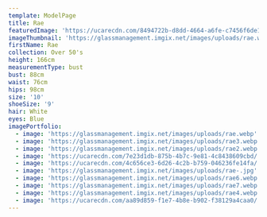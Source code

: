 ```yaml
---
template: ModelPage
title: Rae
featuredImage: 'https://ucarecdn.com/8494722b-d8dd-4664-a6fe-c7456f6de1e8/'
imageThumbnail: 'https://glassmanagement.imgix.net/images/uploads/rae.webp'
firstName: Rae
collection: Over 50's
height: 166cm
measurementType: bust
bust: 88cm
waist: 76cm
hips: 98cm
size: '10'
shoeSize: '9'
hair: White
eyes: Blue
imagePortfolio:
  - image: 'https://glassmanagement.imgix.net/images/uploads/rae.webp'
  - image: 'https://glassmanagement.imgix.net/images/uploads/rae3.webp'
  - image: 'https://glassmanagement.imgix.net/images/uploads/rae2.webp'
  - image: 'https://ucarecdn.com/7e23d1db-875b-4b7c-9e81-4c8438609cbd/'
  - image: 'https://ucarecdn.com/4c656ce3-6d26-4c2b-b759-046236fe14fa/'
  - image: 'https://glassmanagement.imgix.net/images/uploads/rae-.jpg'
  - image: 'https://glassmanagement.imgix.net/images/uploads/rae6.webp'
  - image: 'https://glassmanagement.imgix.net/images/uploads/rae7.webp'
  - image: 'https://glassmanagement.imgix.net/images/uploads/rae4.webp'
  - image: 'https://ucarecdn.com/aa89d859-f1e7-4b8e-b902-f38129a4caa0/'
---
```



